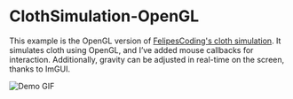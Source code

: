 # ClothSimulation-OpenGL

This example is the OpenGL version of [FelipesCoding's cloth simulation](https://github.com/FelipesCoding/cloth_simulation.git). It simulates cloth using OpenGL, and I’ve added mouse callbacks for interaction. Additionally, gravity can be adjusted in real-time on the screen, thanks to ImGUI.

![Demo GIF](/gif/clothSim.gif)

